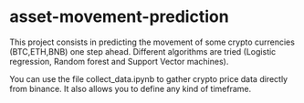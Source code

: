 # asset-movement-prediction

This project consists in predicting the movement of some crypto currencies (BTC,ETH,BNB) one step ahead. Different algorithms are tried (Logistic regression, Random forest and Support Vector machines). 

You can use the file collect_data.ipynb to gather crypto price data directly from binance. It also allows you to define any kind of timeframe.
